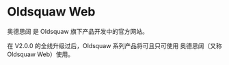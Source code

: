 # Oldsquaw Web

奥德思阔 是 Oldsquaw 旗下产品开发中的官方网站。

在 V2.0.0 的全线升级过后，Oldsquaw 系列产品将可且只可使用 奥德思阔（又称 Oldsquaw Web）使用。
